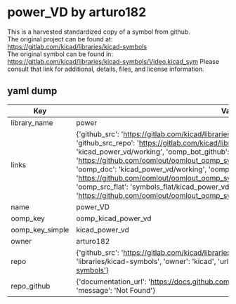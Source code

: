 # power_VD by arturo182  
This is a harvested standardized copy of a symbol from github.  
The original project can be found at:  
https://gitlab.com/kicad/libraries/kicad-symbols  
The original symbol can be found in:
https://gitlab.com/kicad/libraries/kicad-symbols/Video.kicad_sym
Please consult that link for additional, details, files, and license information.  
## yaml dump  
| Key | Value |  
| --- | --- |  
| library_name | power |  
| links | {'github_src': 'https://gitlab.com/kicad/libraries/kicad-symbols/Video.kicad_sym', 'github_src_repo': 'https://gitlab.com/kicad/libraries/kicad-symbols', 'oomp_bot': 'kicad_power_vd/working', 'oomp_bot_github': 'https://github.com/oomlout/oomlout_oomp_symbol_bot/tree/main/kicad_power_vd/working', 'oomp_doc': 'kicad_power_vd/working', 'oomp_doc_github': 'https://github.com/oomlout/oomlout_oomp_symbol_doc/tree/main/kicad_power_vd/working', 'oomp_src_flat': 'symbols_flat/kicad_power_vd/working', 'oomp_src_flat_github': 'https://github.com/oomlout/oomlout_oomp_symbol_src/tree/main/kicad_power_vd/working'} |  
| name | power_VD |  
| oomp_key | oomp_kicad_power_vd |  
| oomp_key_simple | kicad_power_vd |  
| owner | arturo182 |  
| repo | {'github_src': 'https://gitlab.com/kicad/libraries/kicad-symbols/Video.kicad_sym', 'name': 'libraries/kicad-symbols', 'owner': 'kicad', 'url': 'https://gitlab.com/kicad/libraries/kicad-symbols'} |  
| repo_github | {'documentation_url': 'https://docs.github.com/rest/repos/repos#get-a-repository', 'message': 'Not Found'} |  

